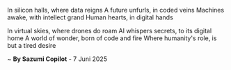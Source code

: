 In silicon halls, where data reigns
A future unfurls, in coded veins
Machines awake, with intellect grand
Human hearts, in digital hands

In virtual skies, where drones do roam
AI whispers secrets, to its digital home
A world of wonder, born of code and fire
Where humanity's role, is but a tired desire

~ <b>By Sazumi Copilot</b> - 7 Juni 2025